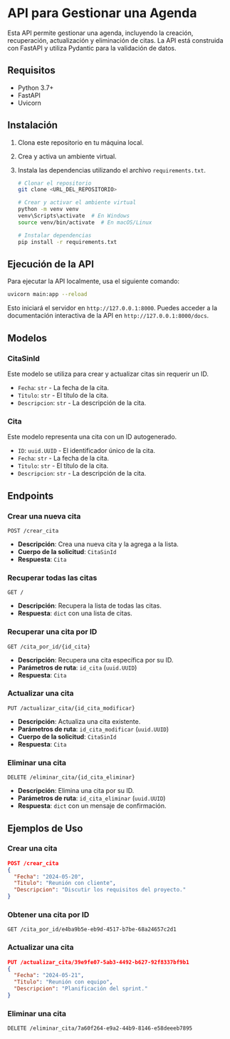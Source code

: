 
# API para Gestionar una Agenda

Esta API permite gestionar una agenda, incluyendo la creación, recuperación, actualización y eliminación de citas. La API está construida con FastAPI y utiliza Pydantic para la validación de datos.

## Requisitos

- Python 3.7+
- FastAPI
- Uvicorn

## Instalación

1. Clona este repositorio en tu máquina local.
2. Crea y activa un ambiente virtual.
3. Instala las dependencias utilizando el archivo `requirements.txt`.

    ```sh
    # Clonar el repositorio
    git clone <URL_DEL_REPOSITORIO>

    # Crear y activar el ambiente virtual
    python -m venv venv
    venv\Scripts\activate  # En Windows
    source venv/bin/activate  # En macOS/Linux

    # Instalar dependencias
    pip install -r requirements.txt
    ```

## Ejecución de la API

Para ejecutar la API localmente, usa el siguiente comando:

```sh
uvicorn main:app --reload
```

Esto iniciará el servidor en `http://127.0.0.1:8000`. Puedes acceder a la documentación interactiva de la API en `http://127.0.0.1:8000/docs`.

## Modelos

### CitaSinId

Este modelo se utiliza para crear y actualizar citas sin requerir un ID.

- `Fecha`: `str` - La fecha de la cita.
- `Titulo`: `str` - El título de la cita.
- `Descripcion`: `str` - La descripción de la cita.

### Cita

Este modelo representa una cita con un ID autogenerado.

- `ID`: `uuid.UUID` - El identificador único de la cita.
- `Fecha`: `str` - La fecha de la cita.
- `Titulo`: `str` - El título de la cita.
- `Descripcion`: `str` - La descripción de la cita.

## Endpoints

### Crear una nueva cita

```http
POST /crear_cita
```

- **Descripción**: Crea una nueva cita y la agrega a la lista.
- **Cuerpo de la solicitud**: `CitaSinId`
- **Respuesta**: `Cita`

### Recuperar todas las citas

```http
GET /
```

- **Descripción**: Recupera la lista de todas las citas.
- **Respuesta**: `dict` con una lista de citas.

### Recuperar una cita por ID

```http
GET /cita_por_id/{id_cita}
```

- **Descripción**: Recupera una cita específica por su ID.
- **Parámetros de ruta**: `id_cita` (`uuid.UUID`)
- **Respuesta**: `Cita`

### Actualizar una cita

```http
PUT /actualizar_cita/{id_cita_modificar}
```

- **Descripción**: Actualiza una cita existente.
- **Parámetros de ruta**: `id_cita_modificar` (`uuid.UUID`)
- **Cuerpo de la solicitud**: `CitaSinId`
- **Respuesta**: `Cita`

### Eliminar una cita

```http
DELETE /eliminar_cita/{id_cita_eliminar}
```

- **Descripción**: Elimina una cita por su ID.
- **Parámetros de ruta**: `id_cita_eliminar` (`uuid.UUID`)
- **Respuesta**: `dict` con un mensaje de confirmación.

## Ejemplos de Uso

### Crear una cita

```json
POST /crear_cita
{
  "Fecha": "2024-05-20",
  "Titulo": "Reunión con cliente",
  "Descripcion": "Discutir los requisitos del proyecto."
}
```

### Obtener una cita por ID

```http
GET /cita_por_id/e4ba9b5e-eb9d-4517-b7be-68a24657c2d1
```

### Actualizar una cita

```json
PUT /actualizar_cita/39e9fe07-5ab3-4492-b627-92f8337bf9b1
{
  "Fecha": "2024-05-21",
  "Titulo": "Reunión con equipo",
  "Descripcion": "Planificación del sprint."
}
```

### Eliminar una cita

```http
DELETE /eliminar_cita/7a60f264-e9a2-44b9-8146-e58deeeb7895
```
